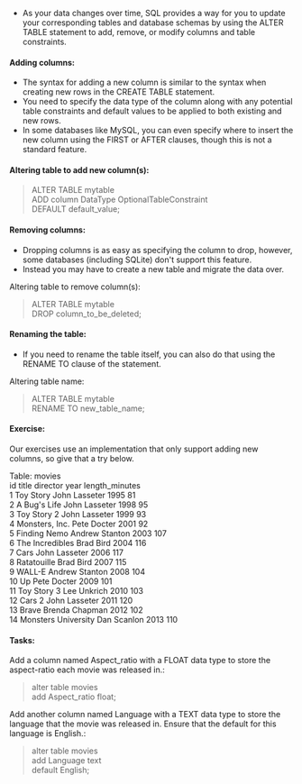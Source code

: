 - As your data changes over time, SQL provides a way for you to update your corresponding tables and database schemas by using the ALTER TABLE statement to add, remove, or modify columns and table constraints.

#### Adding columns: 
- The syntax for adding a new column is similar to the syntax when creating new rows in the CREATE TABLE statement.
- You need to specify the data type of the column along with any potential table constraints and default values to be applied to both existing and new rows.
- In some databases like MySQL, you can even specify where to insert the new column using the FIRST or AFTER clauses, though this is not a standard feature.

#### Altering table to add new column(s):
> ALTER TABLE mytable                           
 ADD column DataType OptionalTableConstraint            
    DEFAULT default_value;             

#### Removing columns:
- Dropping columns is as easy as specifying the column to drop, however, some databases (including SQLite) don't support this feature.
- Instead you may have to create a new table and migrate the data over.

 Altering table to remove column(s):
> ALTER TABLE mytable            
DROP column_to_be_deleted;


#### Renaming the table:                      
- If you need to rename the table itself, you can also do that using the RENAME TO clause of the statement.

Altering table name:
> ALTER TABLE mytable         
RENAME TO new_table_name;

#### Exercise: 
Our exercises use an implementation that only support adding new columns, so give that a try below.

Table: movies                          
id	title	director	year	length_minutes                        
1	Toy Story	John Lasseter	1995	81                    
2	A Bug's Life	John Lasseter	1998	95                   
3	Toy Story 2	John Lasseter	1999	93               
4	Monsters, Inc.	Pete Docter	2001	92                   
5	Finding Nemo	Andrew Stanton	2003	107                    
6	The Incredibles	Brad Bird	2004	116                   
7	Cars	John Lasseter	2006	117              
8	Ratatouille	Brad Bird	2007	115                      
9	WALL-E	Andrew Stanton	2008	104              
10	Up	Pete Docter	2009	101             
11	Toy Story 3	Lee Unkrich	2010	103                
12	Cars 2	John Lasseter	2011	120                    
13	Brave	Brenda Chapman	2012	102          
14	Monsters University	Dan Scanlon	2013	110                          

#### Tasks:
Add a column named Aspect_ratio with a FLOAT data type to store the aspect-ratio each movie was released in.:
> alter table movies         
add Aspect_ratio float;


Add another column named Language with a TEXT data type to store the language that the movie was released in. Ensure that the default for this language is English.:
> alter table movies         
add Language text                    
default English;

